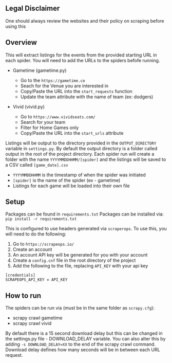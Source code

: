 ## Legal Disclaimer
One should always review the websites and their policy on scraping before using this

## Overview
This will extract listings for the events from the provided starting URL in each spider. You will need to add the URLs to the spiders befofe running.

  - Gametime (gametime.py)
    - Go to the `https://gametime.co`
    - Seach for the Venue you are interested in
    - Copy/Paste the URL into the `start_requests` function
    - Update the team attribute with the name of team (ex: dodgers)

  - Vivid (vivid.py)
    - Go to `https://www.vividseats.com/`
    - Search for your team
    - Filter for Home Games only
    - Copy/Paste the URL into the `start_urls` attribute

Listings will be output to the directory provided in the `OUTPUT_DIRECTORY` variable in
    `settings.py`. By default the output directory is a folder called output in the root of the project directory.
Each spider run will create a folder with the name `YYYYMMDDHHMM/[spider]` and the listings will be saved to a CSV called `[game_date].csv`
  - `YYYYMMDDHHMM` is the timestamp of when the spider was initiated
  - `[spider]` is the name of the spider (ex - gametime)
  - Listings for each game will be loaded into their own file


## Setup
Packages can be found in `requirements.txt`
Packages can be installed via: `pip install -r requirements.txt`

This is configured to use headers generated via `scraperops`. To use this, you will need to do the following:
1. Go to `https://scrapeops.io/`
2. Create an account
3. An account API key will be generated for you with your account
4. Create a `config.cnf` file in the root directory of the project
5. Add the following to the file, replacing `API_KEY` with your api key
```
[credentials]
SCRAPEOPS_API_KEY = API_KEY
```

## How to run
The spiders can be run via (must be in the same folder as `scrapy.cfg`):

  - scrapy crawl gametime
  - scrapy crawl vivid

By default there is a 15 second download delay but this can be changed in the 
    settings.py file - DOWNLOAD_DELAY variable. 
You can also alter this by adding `-s DOWNLOAD_DELAY=XX` to the end of the scrapy crawl command. Download delay defines how many seconds will be in between each URL request.